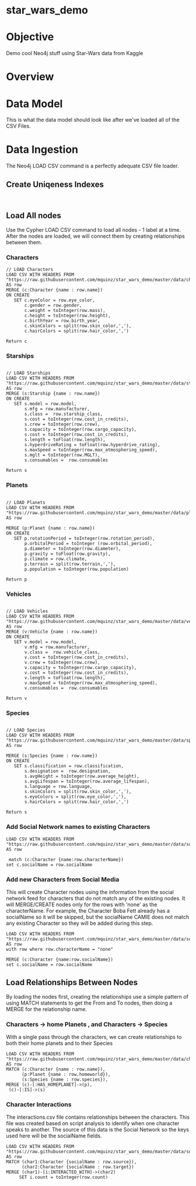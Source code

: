 # star_wars_demo

# Objective
 Demo cool Neo4j stuff using Star-Wars data from Kaggle

# Overview

# Data Model
This is what the data model should look like after we've loaded all of the CSV Files.

# Data Ingestion

The Neo4j LOAD CSV command is a perfectly adequate CSV file loader.
## Create Uniqeness Indexes

``` Cypher


```


## Load All nodes
Use the Cypher LOAD CSV command to load all nodes - 1 label at a time.  After the nodes are loaded, we will connect them by creating relationships between them.

### Characters

``` Cypher
// LOAD Characters
LOAD CSV WITH HEADERS FROM
"https://raw.githubusercontent.com/mquinz/star_wars_demo/master/data/characters.csv"
AS row
MERGE (c:Character {name : row.name})
ON CREATE
   SET c.eyeColor = row.eye_color,
       c.gender = row.gender,
       c.weight = toInteger(row.mass),
       c.height = toInteger(row.height),
       c.birthYear = row.birth_year,
       c.skinColors = split(row.skin_color,','),
       c.hairColors = split(row.hair_color,',')

Return c
```


### Starships
``` Cypher

// LOAD Starships
LOAD CSV WITH HEADERS FROM
"https://raw.githubusercontent.com/mquinz/star_wars_demo/master/data/starships.csv"
AS row
MERGE (s:Starship {name : row.name})
ON CREATE
   SET s.model = row.model,
       s.mfg = row.manufacturer,
       s.class =  row.starship_class,
       s.cost = toInteger(row.cost_in_credits),
       s.crew = toInteger(row.crew),
       s.capacity = toInteger(row.cargo_capacity),
       s.cost = toInteger(row.cost_in_credits),
       s.length = toFloat(row.length),
       s.hyperdriveRating = toFloat(row.hyperdrive_rating),
       s.maxSpeed = toInteger(row.max_atmosphering_speed),
       s.mglt = toInteger(row.MGLT),
       s.consumables =  row.consumables

Return s

```


### Planets
``` Cypher

// LOAD Planets
LOAD CSV WITH HEADERS FROM
"https://raw.githubusercontent.com/mquinz/star_wars_demo/master/data/planets.csv"
AS row

MERGE (p:Planet {name : row.name})
ON CREATE
   SET p.rotationPeriod = toInteger(row.rotation_period),
       p.orbitalPeriod = toInteger (row.orbital_period),
       p.diameter = toInteger(row.diameter),
       p.gravity = toFloat(row.gravity),
       p.climate = row.climate,
       p.terrain = split(row.terrain,','),
       p.population = toInteger(row.population)

Return p

```


### Vehicles

``` Cypher

// LOAD Vehicles
LOAD CSV WITH HEADERS FROM
"https://raw.githubusercontent.com/mquinz/star_wars_demo/master/data/vehicles.csv"
AS row
MERGE (v:Vehicle {name : row.name})
ON CREATE
   SET v.model = row.model,
       v.mfg = row.manufacturer,
       v.class =  row.vehicle_class,
       v.cost = toInteger(row.cost_in_credits),
       v.crew = toInteger(row.crew),
       v.capacity = toInteger(row.cargo_capacity),
       v.cost = toInteger(row.cost_in_credits),
       v.length = toFloat(row.length),
       v.maxSpeed = toInteger(row.max_atmosphering_speed),
       v.consumables =  row.consumables

Return v

```


### Species
``` Cypher

// LOAD Species
LOAD CSV WITH HEADERS FROM
"https://raw.githubusercontent.com/mquinz/star_wars_demo/master/data/species.csv"
AS row

MERGE (s:Species {name : row.name})
ON CREATE
   SET s.classification = row.classification,
       s.designation =  row.designation,
       s.avgHeight = toInteger(row.average_height),
       s.avgLifespan = toInteger(row.average_lifespan),
       s.language = row.language,
       s.skinColors = split(row.skin_color,','),
       s.eyeColors = split(row.eye_color,','),
       s.hairColors = split(row.hair_color,',')

Return s

```

### Add Social Network names to existing Characters

``` Cypher
LOAD CSV WITH HEADERS FROM
"https://raw.githubusercontent.com/mquinz/star_wars_demo/master/data/social/characterNames.csv"
AS row

 match (c:Character {name:row.characterName})
set c.socialName = row.socialName

```
### Add new Characters from Social Media

This will create Character nodes using the information from the social network feed for characters that do not match any of the existing nodes.  It will MERGE/CREATE nodes only for the rows with 'none' as the characterName.  For example, the Character Boba Fett already has a socialName so it will be skipped, but the socialName CAMIE does not match any existing Character so they will be added during this step.

```
LOAD CSV WITH HEADERS FROM
"https://raw.githubusercontent.com/mquinz/star_wars_demo/master/data/social/characterNames.csv"
AS row
with row where row.characterName = "none"

MERGE (c:Character {name:row.socialName})
set c.socialName = row.socialName
```
## Load Relationships Between Nodes
By loading the nodes first, creating the relationships use a simple pattern of using MATCH statements to get the From and To nodes, then doing a MERGE for the relationship name.

### Characters -> home Planets , and Characters -> Species

With a single pass through the characters, we can create relationships to both their home planets and to their Species

``` Cypher
LOAD CSV WITH HEADERS FROM
"https://raw.githubusercontent.com/mquinz/star_wars_demo/master/data/characters.csv"
AS row
MATCH (c:Character {name : row.name}),
      (p:Planet {name : row.homeworld}),
      (s:Species {name : row.species}),
MERGE (c)-[:HAS_HOMEPLANET]->(p),
 (c)-[:IS]->(s)

```

### Character Interactions

The interactions.csv file contains relationships between the characters.  This file was created based on script analysis to identify when one character speaks to another.  The source of this data is the Social Network so the keys used here will be the socialName fields.

``` Cypher
LOAD CSV WITH HEADERS FROM
"https://raw.githubusercontent.com/mquinz/star_wars_demo/master/data/social/interactions.csv"
AS row
MATCH (char1:Character {socialName : row.source}),
      (char2:Character {socialName : row.target})
MERGE (char1)-[i:INTERACTED_WITH]->(char2)
     SET i.count = toInteger(row.count)

```
